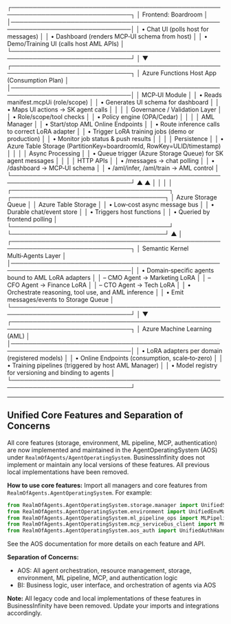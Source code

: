 ┌──────────────────────────────────────────────────────────────────────────────┐
 │                              Frontend: Boardroom                             │
 │──────────────────────────────────────────────────────────────────────────────│
 │  • Chat UI (polls host for messages)                                          │
 │  • Dashboard (renders MCP‑UI schema from host)                                │
 │  • Demo/Training UI (calls host AML APIs)                                     │
 └──────────────────────────────────────────────────────────────────────────────┘
                │
                ▼
 ┌──────────────────────────────────────────────────────────────────────────────┐
 │                  Azure Functions Host App  (Consumption Plan)                 │
 │──────────────────────────────────────────────────────────────────────────────│
 │  MCP‑UI Module                                                                │
 │    • Reads manifest.mcpUi (role/scope)                                        │
 │    • Generates UI schema for dashboard                                        │
 │    • Maps UI actions → SK agent calls                                         │
 │                                                                                │
 │  Governance / Validation Layer                                                │
 │    • Role/scope/tool checks                                                    │
 │    • Policy engine (OPA/Cedar)                                                 │
 │                                                                                │
 │  AML Manager                                                                   │
 │    • Start/stop AML Online Endpoints                                           │
 │    • Route inference calls to correct LoRA adapter                            │
 │    • Trigger LoRA training jobs (demo or production)                          │
 │    • Monitor job status & push results                                        │
 │                                                                                │
 │  Persistence                                                                   │
 │    • Azure Table Storage (PartitionKey=boardroomId, RowKey=ULID/timestamp)    │
 │                                                                                │
 │  Async Processing                                                              │
 │    • Queue trigger (Azure Storage Queue) for SK agent messages                │
 │                                                                                │
 │  HTTP APIs                                                                     │
 │    • /messages → chat polling                                                  │
 │    • /dashboard → MCP‑UI schema                                                │
 │    • /aml/infer, /aml/train → AML control                                      │
 └──────────────────────────────────────────────────────────────────────────────┘
                ▲                                   ▲
                │                                   │
                │                                   │
 ┌─────────────────────────────────────┐   ┌────────────────────────────────────┐
 │ Azure Storage Queue                 │   │ Azure Table Storage                │
 │  • Low‑cost async message bus        │   │  • Durable chat/event store        │
 │  • Triggers host functions           │   │  • Queried by frontend polling     │
 └─────────────────────────────────────┘   └────────────────────────────────────┘
                ▲
                │
 ┌──────────────────────────────────────────────────────────────────────────────┐
 │                  Semantic Kernel Multi‑Agents Layer                           │
 │──────────────────────────────────────────────────────────────────────────────│
 │  • Domain‑specific agents bound to AML LoRA adapters                          │
 │    – CMO Agent → Marketing LoRA                                               │
 │    – CFO Agent → Finance LoRA                                                 │
 │    – CTO Agent → Tech LoRA                                                    │
 │  • Orchestrate reasoning, tool use, and AML inference                         │
 │  • Emit messages/events to Storage Queue                                      │
 └──────────────────────────────────────────────────────────────────────────────┘
                │
                ▼
 ┌──────────────────────────────────────────────────────────────────────────────┐
 │                      Azure Machine Learning (AML)                             │
 │──────────────────────────────────────────────────────────────────────────────│
 │  • LoRA adapters per domain (registered models)                               │
 │  • Online Endpoints (consumption, scale‑to‑zero)                              │
 │  • Training pipelines (triggered by host AML Manager)                         │
 │  • Model registry for versioning and binding to agents                        │
 └──────────────────────────────────────────────────────────────────────────────┘

---

## Unified Core Features and Separation of Concerns

All core features (storage, environment, ML pipeline, MCP, authentication) are now implemented and maintained in the AgentOperatingSystem (AOS) under `RealmOfAgents/AgentOperatingSystem`. BusinessInfinity does not implement or maintain any local versions of these features. All previous local implementations have been removed.

**How to use core features:**
Import all managers and core features from `RealmOfAgents.AgentOperatingSystem`. For example:
```python
from RealmOfAgents.AgentOperatingSystem.storage.manager import UnifiedStorageManager
from RealmOfAgents.AgentOperatingSystem.environment import UnifiedEnvManager
from RealmOfAgents.AgentOperatingSystem.ml_pipeline_ops import MLPipelineManager
from RealmOfAgents.AgentOperatingSystem.mcp_servicebus_client import MCPServiceBusClient
from RealmOfAgents.AgentOperatingSystem.aos_auth import UnifiedAuthHandler
```

See the AOS documentation for more details on each feature and API.

**Separation of Concerns:**
- AOS: All agent orchestration, resource management, storage, environment, ML pipeline, MCP, and authentication logic
- BI: Business logic, user interface, and orchestration of agents via AOS

**Note:** All legacy code and local implementations of these features in BusinessInfinity have been removed. Update your imports and integrations accordingly.